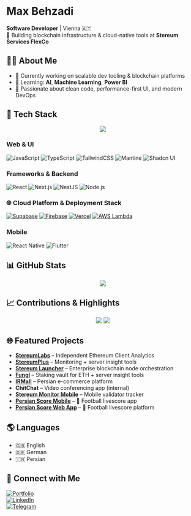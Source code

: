 # Max Behzadi

**Software Developer** | Vienna 🇦🇹  
🚀 Building blockchain infrastructure & cloud-native tools at **Stereum Services FlexCo**



## 👨‍💻 About Me

- 🔧 Currently working on scalable dev tooling & blockchain platforms  
- 🤖 Learning: **AI**, **Machine Learning**, **Power BI**  
- 🧠 Passionate about clean code, performance-first UI, and modern DevOps  



## 🧰 Tech Stack
<p align="center">
  <img src="https://skillicons.dev/icons?i=javascript,typescript,dart,python&theme=dark" />
</p>


### Web & UI
![JavaScript](https://img.shields.io/badge/JavaScript-F7DF1E?style=flat-square&logo=javascript&logoColor=black)
![TypeScript](https://img.shields.io/badge/TypeScript-007ACC?style=flat-square&logo=typescript&logoColor=white)
![TailwindCSS](https://img.shields.io/badge/TailwindCSS-06B6D4?style=flat-square&logo=tailwindcss&logoColor=white)
![Mantine](https://img.shields.io/badge/Mantine-339AF0?style=flat-square&logo=mantine&logoColor=white)
![Shadcn UI](https://img.shields.io/badge/ShadcnUI-%23000000.svg?style=flat-square)

### Frameworks & Backend
![React](https://img.shields.io/badge/React-20232A?style=flat-square&logo=react&logoColor=61DAFB)
![Next.js](https://img.shields.io/badge/Next.js-000000?style=flat-square&logo=next.js&logoColor=white)
![NestJS](https://img.shields.io/badge/NestJS-E0234E?style=flat-square&logo=nestjs&logoColor=white)
![Node.js](https://img.shields.io/badge/Node.js-339933?style=flat-square&logo=node.js&logoColor=white)


### 🌐 Cloud Platform & Deployment Stack
[![Supabase](https://img.shields.io/badge/Supabase-3ECF8E?style=for-the-badge&logo=supabase&logoColor=white)](https://supabase.com)
[![Firebase](https://img.shields.io/badge/Firebase-FFCA28?style=for-the-badge&logo=firebase&logoColor=black)](https://firebase.google.com/)
[![Vercel](https://img.shields.io/badge/Vercel-000000?style=for-the-badge&logo=vercel&logoColor=white)](https://vercel.com/)
[![AWS Lambda](https://img.shields.io/badge/AWS_Lambda-FF9900?style=for-the-badge&logo=aws-lambda&logoColor=white)](https://aws.amazon.com/lambda/)


### Mobile
![React Native](https://img.shields.io/badge/React_Native-61DAFB?style=flat-square&logo=react&logoColor=white)
![Flutter](https://img.shields.io/badge/Flutter-02569B?style=flat-square&logo=flutter&logoColor=white)




## 📊 GitHub Stats


<p align="center">
  <!-- Summary stats -->
  <img src="https://github-profile-summary-cards.vercel.app/api/cards/profile-details?username=MaxTheGeeek&theme=tokyonight" />

</p>



## 📈 Contributions & Highlights

<p align="center">
  <!-- Contribution heatmap -->
  <img src="https://github-profile-summary-cards.vercel.app/api/cards/productive-time?username=MaxTheGeeek&theme=tokyonight&utcOffset=2" />
  <img src="https://github-profile-summary-cards.vercel.app/api/cards/repos-per-language?username=MaxTheGeeek&theme=tokyonight" />
</p>




## 🌐 Featured Projects

- **[StereumLabs](https://www.stereumlabs.com)** – Independent Ethereum Client Analytics
- **[StereumPlus](https://www.stereumplus.com)** – Monitoring + server insight tools  
- **[Stereum Launcher](https://www.stereum.com)** – Enterprise blockchain node orchestration  
- **[Fungl](https://www.fungl.com)** – Staking vault for ETH + server insight tools 
- **[IRMall](https://www.irmall.ir)** – Persian e-commerce platform  
- **ChitChat** – Video conferencing app (internal)  
- **[Stereum Monitor Mobile](https://stereum.net/dev/monitor)** – Mobile validator tracker  
- **[Persian Score Mobile](#)** – 📱 Football livescore app
- **[Persian Score Web App](#)** – 📱 Football livescore platform 




## 🌎 Languages

- 🇬🇧 English  
- 🇩🇪 German  
- 🇮🇷 Persian  



## 🔗 Connect with Me

[![Portfolio](https://img.shields.io/badge/Portfolio-000000?style=flat-square&logo=About.me&logoColor=white)](https://www.maxbehzadi.online)  
[![LinkedIn](https://img.shields.io/badge/LinkedIn-0077B5?style=flat-square&logo=linkedin&logoColor=white)](https://www.linkedin.com/in/max-behzadi-1857b7193)  
[![Telegram](https://img.shields.io/badge/Telegram-2CA5E0?style=flat-square&logo=telegram&logoColor=white)](https://t.me/MaxBhzd)





